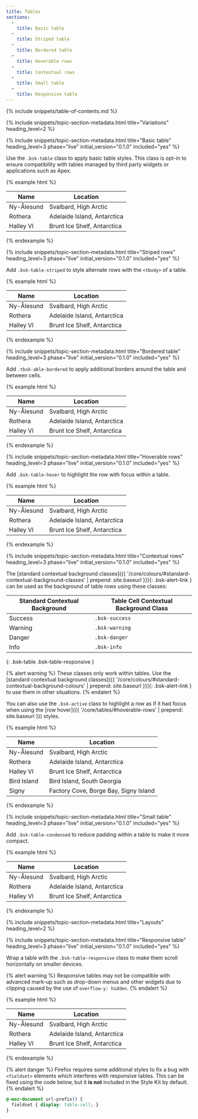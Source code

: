 ```yaml
---
title: Tables
sections:
  -
    title: Basic table
  -
    title: Striped table
  -
    title: Bordered table
  -
    title: Hoverable rows
  -
    title: Contextual rows
  -
    title: Small table
  -
    title: Responsive table
---
```


{% include snippets/table-of-contents.md %}

{% include snippets/topic-section-metadata.html
  title="Variations"
  heading_level=2
%}

{% include snippets/topic-section-metadata.html
  title="Basic table"
  heading_level=3
  phase="live"
  initial_version="0.1.0"
  included="yes"
%}

Use the `.bsk-table` class to apply basic table styles. This class is opt-in to ensure compatibility with tables
managed by third party widgets or applications such as Apex.

{% example html %}
<table class="bsk-table">
  <thead>
    <tr>
      <th>Name</th>
      <th>Location</th>
    </tr>
  </thead>
  <tbody>
    <tr>
      <td>Ny-Ålesund</td>
      <td>Svalbard, High Arctic</td>
    </tr>
    <tr>
      <td>Rothera</td>
      <td>Adelaide Island, Antarctica</td>
    </tr>
    <tr>
      <td>Halley VI</td>
      <td>Brunt Ice Shelf, Antarctica</td>
    </tr>
  </tbody>
</table>
{% endexample %}

{% include snippets/topic-section-metadata.html
  title="Striped rows"
  heading_level=3
  phase="live"
  initial_version="0.1.0"
  included="yes"
%}

Add `.bsk-table-striped` to style alternate rows with the <code>&lt;tbody&gt;</code> of a table.

{% example html %}
<table class="bsk-table bsk-table-striped">
  <thead>
    <tr>
      <th>Name</th>
      <th>Location</th>
    </tr>
  </thead>
  <tbody>
    <tr>
      <td>Ny-Ålesund</td>
      <td>Svalbard, High Arctic</td>
    </tr>
    <tr>
      <td>Rothera</td>
      <td>Adelaide Island, Antarctica</td>
    </tr>
    <tr>
      <td>Halley VI</td>
      <td>Brunt Ice Shelf, Antarctica</td>
    </tr>
  </tbody>
</table>
{% endexample %}

{% include snippets/topic-section-metadata.html
  title="Bordered table"
  heading_level=3
  phase="live"
  initial_version="0.1.0"
  included="yes"
%}

Add `.tbsk-able-bordered` to apply additional borders around the table and between cells.

{% example html %}
<table class="bsk-table bsk-table-bordered">
  <thead>
    <tr>
      <th>Name</th>
      <th>Location</th>
    </tr>
  </thead>
  <tbody>
    <tr>
      <td>Ny-Ålesund</td>
      <td>Svalbard, High Arctic</td>
    </tr>
    <tr>
      <td>Rothera</td>
      <td>Adelaide Island, Antarctica</td>
    </tr>
    <tr>
      <td>Halley VI</td>
      <td>Brunt Ice Shelf, Antarctica</td>
    </tr>
  </tbody>
</table>
{% endexample %}

{% include snippets/topic-section-metadata.html
  title="Hoverable rows"
  heading_level=3
  phase="live"
  initial_version="0.1.0"
  included="yes"
%}

Add `.bsk-table-hover` to highlight the row with focus within a table.

{% example html %}
<table class="bsk-table bsk-table-hover">
  <thead>
    <tr>
      <th>Name</th>
      <th>Location</th>
    </tr>
  </thead>
  <tbody>
    <tr>
      <td>Ny-Ålesund</td>
      <td>Svalbard, High Arctic</td>
    </tr>
    <tr>
      <td>Rothera</td>
      <td>Adelaide Island, Antarctica</td>
    </tr>
    <tr>
      <td>Halley VI</td>
      <td>Brunt Ice Shelf, Antarctica</td>
    </tr>
  </tbody>
</table>
{% endexample %}

{% include snippets/topic-section-metadata.html
  title="Contextual rows"
  heading_level=3
  phase="live"
  initial_version="0.1.0"
  included="yes"
%}

The [standard contextual background classes]({{ '/core/colours/#standard-contextual-background-classes' | prepend: site.baseurl }}){: .bsk-alert-link }
can be used as the background of table rows using these classes:

| Standard Contextual Background | Table Cell Contextual Background Class |
| ------------------------------ | -------------------------------------- |
| Success                        | `.bsk-success`                         |
| Warning                        | `.bsk-warning`                         |
| Danger                         | `.bsk-danger`                          |
| Info                           | `.bsk-info`                            |
{: .bsk-table .bsk-table-responsive }

{% alert warning %}
These classes only work within tables. Use the
[standard contextual background classes]({{ '/core/colours/#standard-contextual-background-colours' | prepend: site.baseurl }}){: .bsk-alert-link }
to use them in other situations.
{% endalert %}

You can also use the `.bsk-active` class to highlight a row as if it had focus when using the
[row hover]({{ '/core/tables/#hoverable-rows' | prepend: site.baseurl }}) styles.

{% example html %}
<table class="bsk-table">
  <thead>
    <tr>
      <th>Name</th>
      <th>Location</th>
    </tr>
  </thead>
  <tbody>
    <tr class="bsk-success">
      <td>Ny-Ålesund</td>
      <td>Svalbard, High Arctic</td>
    </tr>
    <tr class="bsk-warning">
      <td>Rothera</td>
      <td>Adelaide Island, Antarctica</td>
    </tr>
    <tr class="bsk-danger">
      <td>Halley VI</td>
      <td>Brunt Ice Shelf, Antarctica</td>
    </tr>
    <tr class="bsk-info">
      <td>Bird Island</td>
      <td>Bird Island, South Georgia</td>
    </tr>
    <tr class="bsk-active">
      <td>Signy</td>
      <td>Factory Cove, Borge Bay, Signy Island</td>
    </tr>
  </tbody>
</table>
{% endexample %}

{% include snippets/topic-section-metadata.html
  title="Small table"
  heading_level=3
  phase="live"
  initial_version="0.1.0"
  included="yes"
%}

Add `.bsk-table-condensed` to reduce padding within a table to make it more compact.

{% example html %}
<table class="bsk-table bsk-table-condensed">
  <thead>
    <tr>
      <th>Name</th>
      <th>Location</th>
    </tr>
  </thead>
  <tbody>
    <tr>
      <td>Ny-Ålesund</td>
      <td>Svalbard, High Arctic</td>
    </tr>
    <tr>
      <td>Rothera</td>
      <td>Adelaide Island, Antarctica</td>
    </tr>
    <tr>
      <td>Halley VI</td>
      <td>Brunt Ice Shelf, Antarctica</td>
    </tr>
  </tbody>
</table>
{% endexample %}

{% include snippets/topic-section-metadata.html
  title="Layouts"
  heading_level=2
%}

{% include snippets/topic-section-metadata.html
  title="Responsive table"
  heading_level=3
  phase="live"
  initial_version="0.1.0"
  included="yes"
%}

Wrap a table with the `.bsk-table-responsive` class to make them scroll horizontally on smaller devices.

{% alert warning %}
Responsive tables may not be compatible with advanced mark-up such as drop-down menus and other widgets due to clipping
caused by the use of `overflow-y: hidden`.
{% endalert %}

{% example html %}
<div class="bsk-table-responsive">
  <table class="bsk-table bsk-table-condensed">
    <thead>
      <tr>
        <th>Name</th>
        <th>Location</th>
      </tr>
    </thead>
    <tbody>
      <tr>
        <td>Ny-Ålesund</td>
        <td>Svalbard, High Arctic</td>
      </tr>
      <tr>
        <td>Rothera</td>
        <td>Adelaide Island, Antarctica</td>
      </tr>
      <tr>
        <td>Halley VI</td>
        <td>Brunt Ice Shelf, Antarctica</td>
      </tr>
    </tbody>
  </table>
</div>
{% endexample %}

{% alert danger %}
Firefox requires some additional styles to fix a bug with <code>&lt;fieldset&gt;</code> elements which interferes with
responsive tables. This can be fixed using the code below, but it **is not** included in the Style Kit by default.
{% endalert %}

```css
@-moz-document url-prefix() {
  fieldset { display: table-cell; }
}
```
